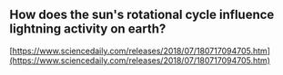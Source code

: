 ## How does the sun's rotational cycle influence lightning activity on earth?
  
  [https://www.sciencedaily.com/releases/2018/07/180717094705.htm](https://www.sciencedaily.com/releases/2018/07/180717094705.htm)